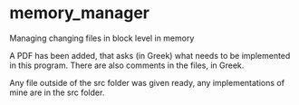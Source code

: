 # memory_manager
Managing changing files in block level in memory

A PDF has been added, that asks (in Greek) what needs to be implemented in this program.
There are also comments in the files, in Greek.

Any file outside of the src folder was given ready, any implementations of mine are in the src folder.

